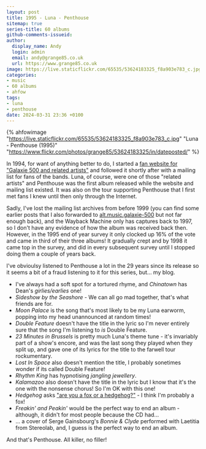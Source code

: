 ```yaml
---
layout: post
title: 1995 - Luna - Penthouse
sitemap: true
series-title: 60 albums
github-comments-issueid:
author:
  display_name: Andy
  login: admin
  email: andy@grange85.co.uk
  url: https://www.grange85.co.uk
image: https://live.staticflickr.com/65535/53624183325_f8a903e783_c.jpg
categories:
- music
- 60 albums
- ahfow
tags:
- luna
- penthouse
date: 2024-03-31 23:36 +0100
---
```

{% ahfowimage "https://live.staticflickr.com/65535/53624183325_f8a903e783_c.jpg" "Luna - Penthouse (1995)" "https://www.flickr.com/photos/grange85/53624183325/in/dateposted/" %}

In 1994, for want of anything better to do, I started a [fan website for "Galaxie 500 and related artists"](https://www.fullofwishes.co.uk/) and followed it shortly after with a mailing list for fans of the bands. Luna, of course, were one of those "related artists" and Penthouse was the first album released while the website and mailing list existed. It was also on the tour supporting Penthouse that I first met fans I knew until then only through the Internet.

Sadly, I've lost the mailing list archives from before 1999 (you can find some earlier posts that I also forwarded to [alt.music.galaxie-500]() but not far enough back), and the Wayback Machine only has captures back to 1997, so I don't have any evidence of how the album was received back then. However, in the 1995 end of year survey it only clocked up 16% of the vote and came in third of their three albums! It gradually crept and by 1998 it came top in the survey, and did in every subsequent survey until I stopped doing them a couple of years back.

I've obvioulsy listened to Penthouse a lot in the 29 years since its release so it seems a bit of a fraud listening to it for this series, but... my blog.

 - I've always had a soft spot for a tortured rhyme, and _Chinatown_ has Dean's _girlies/earlies_ one!
 - _Sideshow by the Seashore_ - We can all go mad together, that's what friends are for.
 - _Moon Palace_ is the song that's most likely to be my Luna earworm, popping into my head unannounced at random times!
 - _Double Feature_ doesn't have the title in the lyric so I'm never entirely sure that the song I'm listening to _is_ Double Feature.
 - _23 Minutes in Brussels_ is pretty much Luna's theme tune - it's invariably part of a show's encore, and was the last song they played when they split up, and gave one of its lyrics for the title to the farwell tour rockumentary.
 - _Lost In Space_ also doesn't mention the title, I probably sonetimes wonder if its called Double Feature!
 - _Rhythm King_ has hypnotising _jangling jewellery_.
 - _Kalamazoo_  also doesn't have the title in the lyric but I know that it's the one with the nonsense chorus! So I'm OK with this one!
 - _Hedgehog_ asks ["are you a fox or a hedgehog?"](https://en.wikipedia.org/wiki/The_Hedgehog_and_the_Fox) - I think I'm probably a fox!
 - _Freakin' and Peakin'_ would be the perfect way to end an album - although, it didn't for most people because the CD had...
 - ... a cover of Serge Gainsbourg's _Bonnie & Clyde_ performed with Laetitia from Stereolab, and, I guess is the perfect way to end an album.

And that's Penthouse. All killer, no filler!

